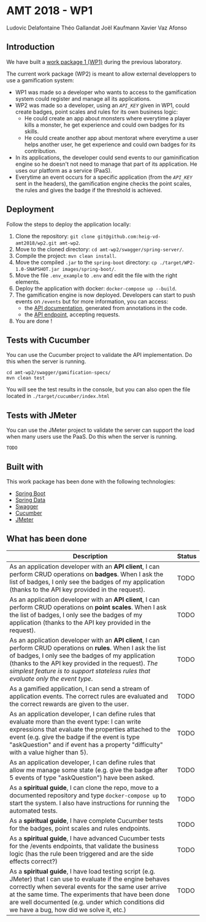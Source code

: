 # AMT 2018 - WP1
Ludovic Delafontaine
Théo Gallandat
Joël Kaufmann
Xavier Vaz Afonso

## Introduction
We have built a [work package 1 (WP1)](https://github.com/heig-vd-amt2018/wp1) during the previous laboratory.

The current work package (WP2) is meant to allow external developpers to use a gamification system:

* WP1 was made so a developer who wants to access to the gamification system could register and manage all its applications.
* WP2 was made so a developer, using an *`API_KEY`* given in WP1, could create badges, point scales and rules for its own business logic:
  * He could create an app about monsters where everytime a player kills a monster, he get experience and could own badges for its skills.
  * He could create another app about mentorat where everytime a user helps another user, he get experience and could own badges for its contribution.
* In its applications, the developer could send events to our gaminification engine so he doesn't not need to manage that part of its application. He uses our platform as a service (PaaS).
* Everytime an event occurs for a specific application (from the *`API_KEY`* sent in the headers), the gamification engine checks the point scales, the rules and gives the badge if the threshold is achieved.

## Deployment
Follow the steps to deploy the application locally:

1. Clone the repository: `git clone git@github.com:heig-vd-amt2018/wp2.git amt-wp2`.
2. Move to the cloned directory: `cd amt-wp2/swagger/spring-server/`.
3. Compile the project: `mvn clean install`.
4. Move the compiled `.jar` to the `spring-boot` directory: `cp ./target/WP2-1.0-SNAPSHOT.jar images/spring-boot/`.
5. Move the file `.env_example` to `.env` and edit the file with the right elements.
6. Deploy the application with docker: `docker-compose up --build`.
7. The gamification engine is now deployed. Developers can start to push events on `/events` but for more information, you can access:
   * the [API documentation](http://localhost:8080/api/swagger-ui.html), generated from annotations in the code.
   * the [API endpoint](http://localhost:8080/api/), accepting requests.
8. You are done ! 

## Tests with Cucumber
You can use the Cucumber project to validate the API implementation. Do this when the server is running.

```
cd amt-wp2/swagger/gamification-specs/
mvn clean test
```

You will see the test results in the console, but you can also open the file located in `./target/cucumber/index.html`

## Tests with JMeter
You can use the JMeter project to validate the server can support the load when many users use the PaaS. Do this when the server is running.

```
TODO
```

## Built with
This work package has been done with the following technologies:

- [Spring Boot](http://spring.io/projects/spring-boot)
- [Spring Data](http://spring.io/projects/spring-data)
- [Swagger](https://swagger.io/)
- [Cucumber](https://docs.cucumber.io/)
- [JMeter](https://jmeter.apache.org/)

## What has been done

| Description                                                  | Status |
| ------------------------------------------------------------ | ------ |
| As an application developer with an **API client**, I can perform CRUD operations on **badges**. When I ask the list of badges, I only see the badges of my application (thanks to the API key provided in the request). | TODO |
| As an application developer with an **API client**, I can perform CRUD operations on **point scales**. When I ask the list of badges, I only see the badges of my application (thanks to the API key provided in the request). | TODO |
| As an application developer with an **API client**, I can perform CRUD operations on **rules**. When I ask the list of badges, I only see the badges of my application (thanks to the API key provided in the request). *The simplest feature is to support stateless rules that evaluate only the event type*. | TODO |
| As a gamified application, I can send a stream of application events. The correct rules are evaluated and the correct rewards are given to the user. | TODO |
| As an application developer, I can define rules that evaluate more than the event type: I can write expressions that evaluate the properties attached to the event (e.g. give the badge if the event is type "askQuestion" and if event has a property "difficulty" with a value higher than 5). | TODO |
| As an application developer, I can define rules that allow me manage some state (e.g. give the badge after 5 events of type "askQuestion") have been asked. | TODO |
| As a **spiritual guide**, I can clone the repo, move to a documented repository and type `docker-compose up` to start the system. I also have instructions for running the automated tests. | TODO |
| As a **spiritual guide**, I have complete Cucumber tests for the badges, point scales and rules endpoints. | TODO |
| As a **spiritual guide**, I have advanced Cucumber tests for the /events endpoints, that validate the business logic (has the rule been triggered and are the side effects correct?) | TODO |
| As a **spiritual guide**, I have load testing script (e.g. JMeter) that I can use to evaluate if the engine behaves correctly when several events for the same user arrive at the same time. The experiments that have been done are well documented (e.g. under which conditions did we have a bug, how did we solve it, etc.) | TODO |
